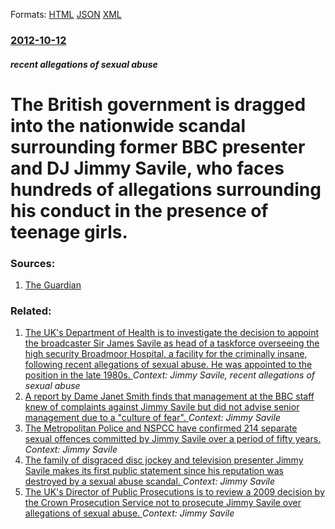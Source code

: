 
Formats: [HTML](/news/2012/10/12/the-british-government-is-dragged-into-the-nationwide-scandal-surrounding-former-bbc-presenter-and-dj-jimmy-savile-who-faces-hundreds-of-al.html)  [JSON](/news/2012/10/12/the-british-government-is-dragged-into-the-nationwide-scandal-surrounding-former-bbc-presenter-and-dj-jimmy-savile-who-faces-hundreds-of-al.json)  [XML](/news/2012/10/12/the-british-government-is-dragged-into-the-nationwide-scandal-surrounding-former-bbc-presenter-and-dj-jimmy-savile-who-faces-hundreds-of-al.xml)  

### [2012-10-12](/news/2012/10/12/index.md)

##### recent allegations of sexual abuse
# The British government is dragged into the nationwide scandal surrounding former BBC presenter and DJ Jimmy Savile, who faces hundreds of allegations surrounding his conduct in the presence of teenage girls. 




### Sources:

1. [The Guardian](http://www.guardian.co.uk/media/2012/oct/12/jimmy-savile-government-civil-claims)

### Related:

1. [The UK's Department of Health is to investigate the decision to appoint the broadcaster Sir James Savile as head of a taskforce overseeing the high security Broadmoor Hospital, a facility for the criminally insane, following recent allegations of sexual abuse. He was appointed to the position in the late 1980s. ](/news/2012/10/13/the-uk-s-department-of-health-is-to-investigate-the-decision-to-appoint-the-broadcaster-sir-james-savile-as-head-of-a-taskforce-overseeing-t.md) _Context: Jimmy Savile, recent allegations of sexual abuse_
2. [A report by Dame Janet Smith finds that management at the BBC staff knew of complaints against Jimmy Savile but did not advise senior management due to a "culture of fear". ](/news/2016/02/25/a-report-by-dame-janet-smith-finds-that-management-at-the-bbc-staff-knew-of-complaints-against-jimmy-savile-but-did-not-advise-senior-manage.md) _Context: Jimmy Savile_
3. [The Metropolitan Police and NSPCC have confirmed 214 separate sexual offences committed by Jimmy Savile over a period of fifty years. ](/news/2013/01/11/the-metropolitan-police-and-nspcc-have-confirmed-214-separate-sexual-offences-committed-by-jimmy-savile-over-a-period-of-fifty-years.md) _Context: Jimmy Savile_
4. [The family of disgraced disc jockey and television presenter Jimmy Savile makes its first public statement since his reputation was destroyed by a sexual abuse scandal. ](/news/2012/10/27/the-family-of-disgraced-disc-jockey-and-television-presenter-jimmy-savile-makes-its-first-public-statement-since-his-reputation-was-destroye.md) _Context: Jimmy Savile_
5. [The UK's Director of Public Prosecutions is to review a 2009 decision by the Crown Prosecution Service not to prosecute Jimmy Savile over allegations of sexual abuse. ](/news/2012/10/24/the-uk-s-director-of-public-prosecutions-is-to-review-a-2009-decision-by-the-crown-prosecution-service-not-to-prosecute-jimmy-savile-over-al.md) _Context: Jimmy Savile_
